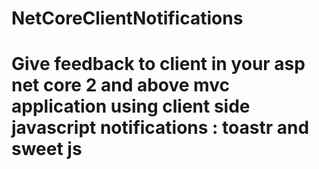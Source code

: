 # NetCoreClientNotifications
# Give feedback to client in your asp net core 2 and above mvc application using client side javascript notifications : toastr and sweet js
